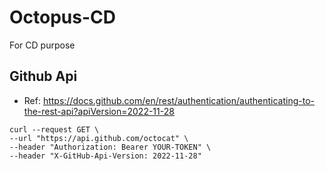 # Octopus-CD
For CD purpose

## Github Api 
* Ref: https://docs.github.com/en/rest/authentication/authenticating-to-the-rest-api?apiVersion=2022-11-28
```
curl --request GET \
--url "https://api.github.com/octocat" \
--header "Authorization: Bearer YOUR-TOKEN" \
--header "X-GitHub-Api-Version: 2022-11-28"

```
